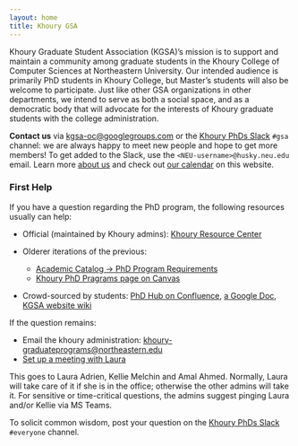 ```yaml
---
layout: home
title: Khoury GSA
---
```


Khoury Graduate Student Association (KGSA)’s mission is to support and maintain
a community among graduate students in the Khoury College of Computer Sciences
at Northeastern University. Our intended audience is primarily PhD students in
Khoury College, but Master’s students will also be welcome to participate. Just
like other GSA organizations in other departments, we intend to serve as both a
social space, and as a democratic body that will advocate for the interests of
Khoury graduate students with the college administration.

**Contact us** via [kgsa-oc@googlegroups.com](mailto://kgsa-oc@googlegroups.com) or
the [Khoury PhDs Slack][khoury-slack] `#gsa` channel: we
are always happy to meet new people and hope to get more members!
To get added to the Slack, use the `<NEU‑username>@husky.neu.edu` email.
Learn more [about us](/about.html) and check out [our calendar](./calendar.html) on this website.

[gsa-slides-summer-2021]: https://docs.google.com/presentation/d/1IDrAmfLbNO42R-nqtaYK4XjNJhvrfVaOjc7W8QQGRwk/edit?usp=sharing
[khoury-slack]: https://khouryphds.slack.com

### First Help

If you have a question regarding the PhD program, the following resources usually can help:

* Official (maintained by Khoury admins): [Khoury Resource Center][notebook-sharepoint]

* Olderer iterations of the previous: 
    * [Academic Catalog → PhD Program Requirements][program-reqs-old]
    * [Khoury PhD Pragrams page on Canvas][notebook-canvas]

* Crowd-sourced by students: [PhD Hub on Confluence][confluence], [a Google Doc][notebook-gdoc],
  [KGSA website wiki][our-wiki]

If the question remains:

* Email the khoury administration: [khoury-graduateprograms@northeastern.edu][khoury-grad-mailbox]
* [Set up a meeting with Laura](https://nam12.safelinks.protection.outlook.com/?url=https%3A%2F%2Fnortheastern.campus.eab.com%2Fpal%2FWu_BybLIkR&data=04%7C01%7Cgandhi.ku%40northeastern.edu%7C93803896dfd74ccb520108d9a87ed168%7Ca8eec281aaa34daeac9b9a398b9215e7%7C0%7C0%7C637726084896798159%7CUnknown%7CTWFpbGZsb3d8eyJWIjoiMC4wLjAwMDAiLCJQIjoiV2luMzIiLCJBTiI6Ik1haWwiLCJXVCI6Mn0%3D%7C3000&sdata=Rt4hzAObRIvrqFsXv%2BHzHBa510Ks44dvlrQ7p5mjuv4%3D&reserved=0)

This goes to Laura Adrien, Kellie Melchin and Amal Ahmed. Normally, Laura will take care of it
if she is in the office; otherwise the other admins will take it.
For sensitive or time-critical questions, the admins
suggest pinging Laura and/or Kellie via MS Teams.

To solicit common wisdom, post your question on the 
[Khoury PhDs Slack][khoury-slack] `#everyone` channel.

[notebook-canvas]: https://northeastern.instructure.com/courses/58310/pages/khoury-phd-programs
[program-reqs-old]: http://catalog.northeastern.edu/graduate/computer-information-science/computer-science/computer-science-phd/
[confluence]: https://wiki.khoury.northeastern.edu/display/phdhub/
[notebook-gdoc]: https://docs.google.com/document/d/1Suq1V96T41QlXbR3EBHR7l8B1KbFZGOuIxtDe-72VeE/edit?usp=sharing
[khoury-grad-mailbox]: mailto:khoury-graduateprograms@northeastern.edu
[our-wiki]: https://github.com/khoury-gsa/khoury-gsa.github.io/wiki/FAQ
[notebook-sharepoint]: https://northeastern.sharepoint.com/sites/KhouryResourceCenter/SitePages/PHD.aspx?csf=1&web=1&e=Vbcor3
